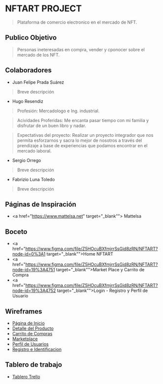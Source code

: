 # NFTART PROJECT 

> Plataforma de comercio electronico en el mercado de NFT.



## Publico Objetivo

> Personas ineteresadas en compra, vender y cponocer sobre el mercado de los NFT.



## Colaboradores
- Juan Felipe Prada Suárez
> Breve descripción

- Hugo Resendiz
> Profesión: Mercadologo e Ing. industrial.

> Acividades Proferidas: Me encanta pasar tiempo con mi familia y disfrutar de un buen libro y nadar.

> Expectativas del proyecto: Realizar un proyecto integrador que nos permita esforzarnos y sacra lo mejor de nosotros  a través del prendizaje a base de experiencias que podamos encontrar en el mercado laboral.


- Sergio Orrego
> Breve descripción
- Fabrizio Luna Toledo
> Breve descripción



## Páginas de Inspiración
- <a href="https://www.mattelsa.net" target="_blank""> Mattelsa </a> 




## Boceto
- <a href="https://www.figma.com/file/Z5HOcuBXfmjrrSsGid8zRN/NFTART?node-id=0%3A1 target="_blank"">Home NFTART</a>
- <a href="https://www.figma.com/file/Z5HOcuBXfmjrrSsGid8zRN/NFTART?node-id=19%3A4751 target="_blank"">Market Place y Carrito de Compra</a>
- <a href="https://www.figma.com/file/Z5HOcuBXfmjrrSsGid8zRN/NFTART?node-id=19%3A4752 target="_blank"">Login - Registro y Perfil de Usuario</a>



## Wireframes
- <a href="https://trello.com/b/PQ1j3b6a/proyecto-integrador-desarrollo-full-stack" target="_blank">Página de Inicio</a>
- <a href="https://trello.com/b/PQ1j3b6a/proyecto-integrador-desarrollo-full-stack" target="_blank">Detalle del Producto</a>
- <a href="https://trello.com/b/PQ1j3b6a/proyecto-integrador-desarrollo-full-stack" target="_blank">Carrito de Compras</a>
- <a href="https://trello.com/b/PQ1j3b6a/proyecto-integrador-desarrollo-full-stack" target="_blank">Marketplace</a>
- <a href="https://trello.com/b/PQ1j3b6a/proyecto-integrador-desarrollo-full-stack" target="_blank">Perfil de Usuarios</a>
- <a href="https://trello.com/b/PQ1j3b6a/proyecto-integrador-desarrollo-full-stack" target="_blank">Registro e Identificacion</a>



## Tablero de trabajo
- <a href="https://trello.com/b/PQ1j3b6a/proyecto-integrador-desarrollo-full-stack" target="_blank">Tablero Trello</a>
